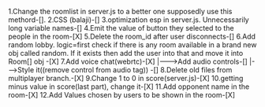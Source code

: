 1.Change the roomlist in server.js to a better one supposedly use this methord-[].
2.CSS (balaji)-[]
3.optimization esp in server.js. Unnecessarily long variable names-[]
4.Emit the value of button they selected to the people in the room-[X]
5.Delete the room_id after user disconnects-[]
6.Add random lobby. logic=first check if there is any room available in a brand new obj called random. If it exists then add the user into that and move it into Room[] obj -[X]
7.Add voice chat(webrtc)-[X]
|--->Add audio controls-[]
|--->Style it((remove control from audio tag)) -[]
8.Delete old files from multiplayer branch.-[X]
9.Change 1 to 0 in score(server.js)-[X]
10.getting minus value in score(last part), change it-[X]
11.Add opponent name in the room-[X]
12.Add Values chosen by users to be shown in the room-[X]
